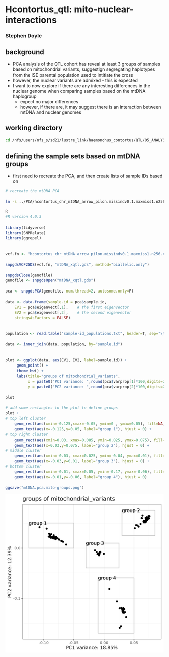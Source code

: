 # Hcontortus_qtl: mito-nuclear-interactions

### Stephen Doyle

## background
- PCA analysis of the QTL cohort has reveal at least 3 groups of samples based on mitochondrial variants, suggestign segregating haplotypes from the ISE parental population used to intitiate the cross
- however, the nuclear variants are admixed - this is expected
- I want to now explore if there are any interesting differences in the nuclear genome when comparing samples based on the mtDNA haplogroup
    - expect no major differences
    - however, if there are, it may suggest there is an interaction between mtDNA and nuclear genomes



## working directory
```bash
cd /nfs/users/nfs_s/sd21/lustre_link/haemonchus_contortus/QTL/05_ANALYSIS/PARENT_BIAS/MITO-NUCLEAR-INTERACTION

```


## defining the sample sets based on mtDNA groups
- first need to recreate the PCA, and then create lists of sample IDs based on 
```bash
# recreate the mtDNA PCA

ln -s ../PCA/hcontortus_chr_mtDNA_arrow_pilon.missindv0.1.maxmiss1.n256.xqtl.recode.vcf


```

```R
R
#R version 4.0.3

library(tidyverse)
library(SNPRelate)
library(ggrepel)


vcf.fn <- "hcontortus_chr_mtDNA_arrow_pilon.missindv0.1.maxmiss1.n256.xqtl.recode.vcf" 

snpgdsVCF2GDS(vcf.fn, "mtDNA_xqtl.gds", method="biallelic.only")

snpgdsClose(genofile)
genofile <- snpgdsOpen("mtDNA_xqtl.gds")

pca <- snpgdsPCA(genofile, num.thread=2, autosome.only=F)

data <- data.frame(sample.id = pca$sample.id,
    EV1 = pca$eigenvect[,1],    # the first eigenvector
    EV2 = pca$eigenvect[,2],    # the second eigenvector
    stringsAsFactors = FALSE)


population <- read.table("sample-id_populations.txt", header=T, sep="\t") 

data <- inner_join(data, population, by="sample.id")


plot <- ggplot(data, aes(EV1, EV2, label=sample.id)) + 
     geom_point() +
     theme_bw() +
     labs(title="groups of mitochondrial_variants",
          x = paste0("PC1 variance: ",round(pca$varprop[1]*100,digits=2),"%"),
          y = paste0("PC2 variance: ",round(pca$varprop[2]*100,digits=2),"%"))

plot

# add some rectangles to the plot to define groups
plot + 
# top left cluster
    geom_rect(aes(xmin=-0.125,xmax=-0.05, ymin=0 , ymax=0.05), fill=NA, col="grey") + 
    geom_text(aes(x=-0.125,y=0.05, label="group 1"), hjust = 0) +
# top right cluster
    geom_rect(aes(xmin=0.03, xmax=0.085, ymin=0.025, ymax=0.075), fill=NA, col="grey") + 
    geom_text(aes(x=0.03,y=0.075, label="group 2"), hjust = 0) +
# middle cluster
    geom_rect(aes(xmin=-0.03, xmax=0.025, ymin=-0.04, ymax=0.01), fill=NA, col="grey") + 
    geom_text(aes(x=-0.03,y=0.01, label="group 3"), hjust = 0) +
# bottom cluster
    geom_rect(aes(xmin=-0.01, xmax=0.05, ymin=-0.17, ymax=-0.06), fill=NA, col="grey") + 
    geom_text(aes(x=-0.01,y=-0.06, label="group 4"), hjust = 0)

ggsave("mtDNA.pca.mito-groups.png")
```
![](../04_analysis/mtDNA.pca.mito-groups.png)
